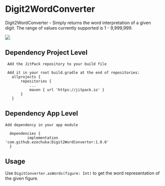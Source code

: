 # Digit2WordConverter
Digit2WordConverter - Simply returns the word interpretation of a given digit. 
The range of values currently supported is 1 - 9,999,999.

[![](https://jitpack.io/v/ezechuka/Digit2WordConverter.svg)](https://jitpack.io/#ezechuka/Digit2WordConverter)

## Dependency Project Level
     Add the JitPack repository to your build file

     Add it in your root build.gradle at the end of repositories:
       allprojects {
           repositories {
               ...
               maven { url 'https://jitpack.io' }
           }
       }
  
## Dependency App Level
    Add dependency in your app module

      dependencies {
              implementation 'com.github.ezechuka:Digit2WordConverter:1.0.0'
      }
      
## Usage
Use `DigitConverter.asWords(figure: Int)` to get the word representation of the given figure.
